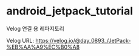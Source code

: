 # android_jetpack_tutorial

Velog 연결 용 레파지토리

Velog URL: https://velog.io/@day_0893_/JetPack-%EB%AA%A9%EC%B0%A8
